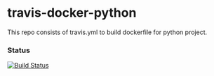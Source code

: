 # travis-docker-python
This repo consists of travis.yml to build dockerfile for python project.

### Status
[![Build Status](https://travis-ci.com/Shashankreddysunkara/travis-docker-python.svg?branch=main)](https://travis-ci.com/Shashankreddysunkara/travis-docker-python)
